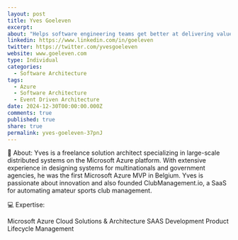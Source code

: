 ```yaml
---
layout: post
title: Yves Goeleven
excerpt: 
about: "Helps software engineering teams get better at delivering value.&newline;"
linkedin: https://www.linkedin.com/in/goeleven
twitter: https://twitter.com/yvesgoeleven
website: www.goeleven.com
type: Individual
categories:
  - Software Architecture
tags:
  - Azure
  - Software Architecture
  - Event Driven Architecture
date: 2024-12-30T00:00:00.000Z
comments: true
published: true
share: true
permalink: yves-goeleven-37pnJ
---
```

🌟 About:
Yves is a freelance solution architect specializing in large-scale distributed systems on the Microsoft Azure platform. With extensive experience in designing systems for multinationals and government agencies, he was the first Microsoft Azure MVP in Belgium. Yves is passionate about innovation and also founded ClubManagement.io, a SaaS for automating amateur sports club management.

💻 Expertise:

Microsoft Azure
Cloud Solutions & Architecture
SAAS Development
Product Lifecycle Management









